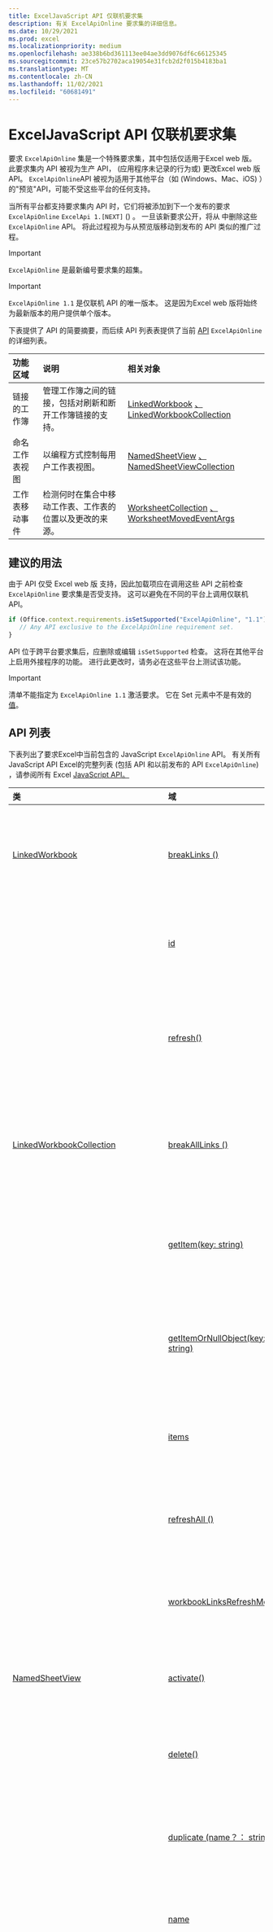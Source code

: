 ```yaml
---
title: ExcelJavaScript API 仅联机要求集
description: 有关 ExcelApiOnline 要求集的详细信息。
ms.date: 10/29/2021
ms.prod: excel
ms.localizationpriority: medium
ms.openlocfilehash: ae338b6bd361113ee04ae3dd9076df6c66125345
ms.sourcegitcommit: 23ce57b2702aca19054e31fcb2d2f015b4183ba1
ms.translationtype: MT
ms.contentlocale: zh-CN
ms.lasthandoff: 11/02/2021
ms.locfileid: "60681491"
---
```

# <a name="excel-javascript-api-online-only-requirement-set"></a>ExcelJavaScript API 仅联机要求集

要求 `ExcelApiOnline` 集是一个特殊要求集，其中包括仅适用于Excel web 版。 此要求集内 API 被视为生产 API， (应用程序未记录的行为或) 更改Excel web 版 API。 `ExcelApiOnline`API 被视为适用于其他平台（如 (Windows、Mac、iOS) ）的"预览"API，可能不受这些平台的任何支持。

当所有平台都支持要求集内 API 时，它们将被添加到下一个发布的要求 `ExcelApiOnline` `ExcelApi 1.[NEXT]` () 。 一旦该新要求公开，将从 中删除这些 `ExcelApiOnline` API。 将此过程视为与从预览版移动到发布的 API 类似的推广过程。

> [!IMPORTANT]
> `ExcelApiOnline` 是最新编号要求集的超集。

> [!IMPORTANT]
> `ExcelApiOnline 1.1` 是仅联机 API 的唯一版本。 这是因为Excel web 版将始终为最新版本的用户提供单个版本。

下表提供了 API 的简要摘要，而后续 API 列表表提供了当前 [API](#api-list) `ExcelApiOnline` 的详细列表。

| 功能区域 | 说明 | 相关对象 |
|:--- |:--- |:--- |
| 链接的工作簿 | 管理工作簿之间的链接，包括对刷新和断开工作簿链接的支持。 | [LinkedWorkbook](/javascript/api/excel/excel.linkedworkbook) [、LinkedWorkbookCollection](/javascript/api/excel/excel.linkedworkbookcollection) |
| 命名工作表视图 | 以编程方式控制每用户工作表视图。 | [NamedSheetView](/javascript/api/excel/excel.namedsheetview) [、NamedSheetViewCollection](/javascript/api/excel/excel.namedsheetviewcollection) |
| 工作表移动事件 | 检测何时在集合中移动工作表、工作表的位置以及更改的来源。 | [WorksheetCollection](/javascript/api/excel/excel.worksheetcollection) [、WorksheetMovedEventArgs](/javascript/api/excel/excel.worksheetmovedeventargs) |

## <a name="recommended-usage"></a>建议的用法

由于 API 仅受 Excel web 版 支持，因此加载项应在调用这些 API 之前检查 `ExcelApiOnline` 要求集是否受支持。 这可以避免在不同的平台上调用仅联机 API。

```js
if (Office.context.requirements.isSetSupported("ExcelApiOnline", "1.1")) {
   // Any API exclusive to the ExcelApiOnline requirement set.
}
```

API 位于跨平台要求集后，应删除或编辑 `isSetSupported` 检查。 这将在其他平台上启用外接程序的功能。 进行此更改时，请务必在这些平台上测试该功能。

> [!IMPORTANT]
> 清单不能指定为 `ExcelApiOnline 1.1` 激活要求。 它在 Set 元素中不是有效的 [值](../manifest/set.md)。

## <a name="api-list"></a>API 列表

下表列出了要求Excel中当前包含的 JavaScript `ExcelApiOnline` API。 有关所有 JavaScript API Excel的完整列表 (包括 API 和以前发布的 API `ExcelApiOnline`) ，请参阅所有 Excel [JavaScript API。](/javascript/api/excel?view=excel-js-online&preserve-view=true)

| 类 | 域 | 说明 |
|:---|:---|:---|
|[LinkedWorkbook](/javascript/api/excel/excel.linkedworkbook)|[breakLinks () ](/javascript/api/excel/excel.linkedworkbook#breakLinks__)|请求断开指向链接工作簿的链接。|
||[id](/javascript/api/excel/excel.linkedworkbook#id)|指向链接工作簿的原始 URL。|
||[refresh()](/javascript/api/excel/excel.linkedworkbook#refresh__)|请求刷新从链接工作簿检索到的数据。|
|[LinkedWorkbookCollection](/javascript/api/excel/excel.linkedworkbookcollection)|[breakAllLinks () ](/javascript/api/excel/excel.linkedworkbookcollection#breakAllLinks__)|断开指向链接工作簿的所有链接。|
||[getItem(key: string)](/javascript/api/excel/excel.linkedworkbookcollection#getItem_key_)|按 URL 获取链接工作簿的信息。|
||[getItemOrNullObject(key: string)](/javascript/api/excel/excel.linkedworkbookcollection#getItemOrNullObject_key_)|按 URL 获取链接工作簿的信息。|
||[items](/javascript/api/excel/excel.linkedworkbookcollection#items)|获取此集合中已加载的子项。|
||[refreshAll () ](/javascript/api/excel/excel.linkedworkbookcollection#refreshAll__)|请求刷新所有工作簿链接。|
||[workbookLinksRefreshMode](/javascript/api/excel/excel.linkedworkbookcollection#workbookLinksRefreshMode)|表示工作簿链接的更新模式。|
|[NamedSheetView](/javascript/api/excel/excel.namedsheetview)|[activate()](/javascript/api/excel/excel.namedsheetview#activate__)|激活此工作表视图。|
||[delete()](/javascript/api/excel/excel.namedsheetview#delete__)|从工作表中删除工作表视图。|
||[duplicate (name？： string) ](/javascript/api/excel/excel.namedsheetview#duplicate_name_)|创建此工作表视图的副本。|
||[name](/javascript/api/excel/excel.namedsheetview#name)|获取或设置工作表视图的名称。|
|[NamedSheetViewCollection](/javascript/api/excel/excel.namedsheetviewcollection)|[add(name: string)](/javascript/api/excel/excel.namedsheetviewcollection#add_name_)|创建具有给定名称的新工作表视图。|
||[enterTemporary () ](/javascript/api/excel/excel.namedsheetviewcollection#enterTemporary__)|创建并激活新的临时工作表视图。|
||[exit () ](/javascript/api/excel/excel.namedsheetviewcollection#exit__)|退出当前活动的工作表视图。|
||[getActive () ](/javascript/api/excel/excel.namedsheetviewcollection#getActive__)|获取工作表当前的活动工作表视图。|
||[getCount()](/javascript/api/excel/excel.namedsheetviewcollection#getCount__)|获取此工作表中的工作表视图数。|
||[getItem(key: string)](/javascript/api/excel/excel.namedsheetviewcollection#getItem_key_)|使用工作表视图的名称获取工作表视图。|
||[getItemAt(index: number)](/javascript/api/excel/excel.namedsheetviewcollection#getItemAt_index_)|按工作表视图在集合中的索引获取工作表视图。|
||[items](/javascript/api/excel/excel.namedsheetviewcollection#items)|获取此集合中已加载的子项。|
|[TableRowCollection](/javascript/api/excel/excel.tablerowcollection)|[deleteRows (行： number[] \| TableRow[]) ](/javascript/api/excel/excel.tablerowcollection#deleteRows_rows_)|从表中删除多行。|
||[deleteRowsAt (索引： number， count？： number) ](/javascript/api/excel/excel.tablerowcollection#deleteRowsAt_index__count_)|从给定索引开始，从表中删除指定数量的行。|
|[Workbook](/javascript/api/excel/excel.workbook)|[linkedWorkbooks](/javascript/api/excel/excel.workbook#linkedWorkbooks)|返回链接工作簿的集合。|
|[Worksheet](/javascript/api/excel/excel.worksheet)|[namedSheetViews](/javascript/api/excel/excel.worksheet#namedSheetViews)|返回工作表中呈现的工作表视图的集合。|
||[onNameChanged](/javascript/api/excel/excel.worksheet#onNameChanged)|更改工作表名称时发生。|
||[onVisibilityChanged](/javascript/api/excel/excel.worksheet#onVisibilityChanged)|在工作表可见性更改时发生。|
|[WorksheetCollection](/javascript/api/excel/excel.worksheetcollection)|[onMoved](/javascript/api/excel/excel.worksheetcollection#onMoved)|当用户在工作簿中移动工作表时发生。|
||[onNameChanged](/javascript/api/excel/excel.worksheetcollection#onNameChanged)|在工作表集合中更改工作表名称时发生。|
||[onVisibilityChanged](/javascript/api/excel/excel.worksheetcollection#onVisibilityChanged)|在工作表集合中更改工作表可见性时发生。|
|[WorksheetMovedEventArgs](/javascript/api/excel/excel.worksheetmovedeventargs)|[positionAfter](/javascript/api/excel/excel.worksheetmovedeventargs#positionAfter)|在移动后获取工作表的新位置。|
||[positionBefore](/javascript/api/excel/excel.worksheetmovedeventargs#positionBefore)|在移动之前获取工作表的上一位置。|
||[源](/javascript/api/excel/excel.worksheetmovedeventargs#source)|事件的源。|
||[type](/javascript/api/excel/excel.worksheetmovedeventargs#type)|获取事件的类型。|
||[worksheetId](/javascript/api/excel/excel.worksheetmovedeventargs#worksheetId)|获取已移动工作表的 ID。|
|[WorksheetNameChangedEventArgs](/javascript/api/excel/excel.worksheetnamechangedeventargs)|[nameAfter](/javascript/api/excel/excel.worksheetnamechangedeventargs#nameAfter)|在名称更改后获取工作表的新名称。|
||[nameBefore](/javascript/api/excel/excel.worksheetnamechangedeventargs#nameBefore)|获取工作表的先前名称，在名称更改之前。|
||[源](/javascript/api/excel/excel.worksheetnamechangedeventargs#source)|事件的源。|
||[type](/javascript/api/excel/excel.worksheetnamechangedeventargs#type)|获取事件的类型。|
||[worksheetId](/javascript/api/excel/excel.worksheetnamechangedeventargs#worksheetId)|获取具有新名称的工作表的 ID。|
|[WorksheetVisibilityChangedEventArgs](/javascript/api/excel/excel.worksheetvisibilitychangedeventargs)|[源](/javascript/api/excel/excel.worksheetvisibilitychangedeventargs#source)|事件的源。|
||[type](/javascript/api/excel/excel.worksheetvisibilitychangedeventargs#type)|获取事件的类型。|
||[visibilityAfter](/javascript/api/excel/excel.worksheetvisibilitychangedeventargs#visibilityAfter)|获取在可见性更改后工作表的新可见性设置。|
||[visibilityBefore](/javascript/api/excel/excel.worksheetvisibilitychangedeventargs#visibilityBefore)|获取工作表的上一个可见性设置，在可见性更改之前。|
||[worksheetId](/javascript/api/excel/excel.worksheetvisibilitychangedeventargs#worksheetId)|获取其可见性已更改的工作表的 ID。|

## <a name="see-also"></a>另请参阅

- [Excel JavaScript API 参考文档](/javascript/api/excel?view=excel-js-online&preserve-view=true)
- [Excel JavaScript 预览 API](excel-preview-apis.md)
- [Excel JavaScript API 要求集](excel-api-requirement-sets.md)

